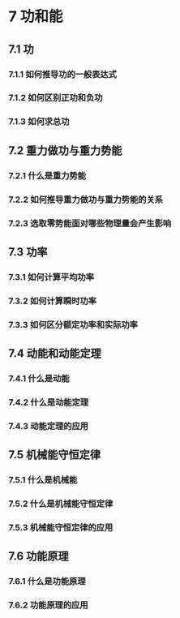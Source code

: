 # 7 功和能

## 7.1 功

### 7.1.1 如何推导功的一般表达式

### 7.1.2 如何区别正功和负功

### 7.1.3 如何求总功

## 7.2 重力做功与重力势能

### 7.2.1 什么是重力势能

### 7.2.2 如何推导重力做功与重力势能的关系

### 7.2.3 选取零势能面对哪些物理量会产生影响

## 7.3 功率

### 7.3.1 如何计算平均功率

### 7.3.2 如何计算瞬时功率

### 7.3.3 如何区分额定功率和实际功率

## 7.4 动能和动能定理

### 7.4.1 什么是动能

### 7.4.2 什么是动能定理

### 7.4.3 动能定理的应用

## 7.5 机械能守恒定律

### 7.5.1 什么是机械能

### 7.5.2 什么是机械能守恒定律

### 7.5.3 机械能守恒定律的应用

## 7.6 功能原理

### 7.6.1 什么是功能原理

### 7.6.2 功能原理的应用

